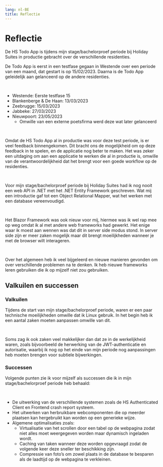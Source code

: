 ```yaml
---
lang: nl-BE
title: Reflectie
---
```


# Reflectie

De HS Todo App is tijdens mijn stage/bachelorproef periode bij Holiday Suites in productie gebracht over de verschillende residenties. 

De Todo App is eerst in een testfase gegaan in Westende over een periode van een maand, dat gestart is op 15/02/2023. Daarna is de Todo App geleidelijk aan gelanceerd op de andere residenties.

<br>

- Westende: Eerste testfase 15
- Blankenberge & De Haan: 13/03/2023 
- Zeebrugge: 15/03/2023 
- Jabbeke: 27/03/2023 
- Nieuwpoort: 23/05/2023 
    - Omwille van een externe poetsfirma werd deze wat later gelanceerd 

<br>

Omdat de HS Todo App al in productie was voor deze test periode, is er veel feedback binnengekomen. Dit bracht ons de mogelijkheid om op deze feedback in te spelen, en de applicatie nog beter te maken. Het was zeker een uitdaging om aan een applicatie te werken die al in productie is, omwille van de verantwoordelijkheid dat het brengt voor een goede workflow op de residenties. 

<br>

Voor mijn stage/bachelorproef periode bij Holiday Suites had ik nog nooit een web API in .NET met het .NET Entity Framework  geschreven. Wat mij een introductie gaf tot een Object Relational Mapper, wat het werken met een database vereenvoudigd. 

<br>

Het Blazor Framework was ook nieuw voor mij, hiermee was ik wel rap mee op weg omdat ik al met andere web frameworks had gewerkt. Het enige waar ik moest aan wennen was dat dit in server side modus stond. In server side zijn er meer zaken mogelijk maar dit brengt moeilijkheden wanneer je met de browser wilt interageren.  

<br>

Over het algemeen heb ik veel bijgeleerd en nieuwe manieren gevonden om over verschillende problemen na te denken. Ik heb nieuwe frameworks leren gebruiken die ik op mijzelf niet zou gebruiken. 

## Valkuilen en successen

### Valkuilen

Tijdens de start van mijn stage/bachelorproef periode, waren er een paar technische moeilijkheden omwille dat ik Linux gebruik. In het begin heb ik een aantal zaken moeten aanpassen omwille van dit. 

<br>

Soms zag ik ook zaken veel makkelijker dan dat ze in de werkelijkheid waren, zoals bijvoorbeeld de herwerking van de JWT-authenticatie en autorisatie, waarbij ik nog op het einde van mijn periode nog aanpassingen heb moeten brengen voor subtiele bijwerkingen. 

### Successen

Volgende punten zie ik voor mijzelf als successen die ik in mijn stage/bachelorproef periode heb behaald: 

<br>

- De uitwerking van de verschillende systemen zoals de HS Authenticated Client en Frontend crash report systeem. 
- Het uitwerken van herbruikbare webcomponenten die op meerder plaatsen kan hergebruikt kan worden op een generieke wijze. 
- Algemene optimalisaties zoals: 
    - Virtualisatie van het scrollen door een tabel op de webpagina zodat niet alles moet weergegeven worden maar dynamisch ingeladen wordt. 
    - Caching van taken wanneer deze worden opgevraagd zodat de volgende keer deze sneller ter beschikking zijn.
    - Compressie van foto’s om zowel plaats in de database te besparen als de laadtijd op de webpagina te verkleinen. 


